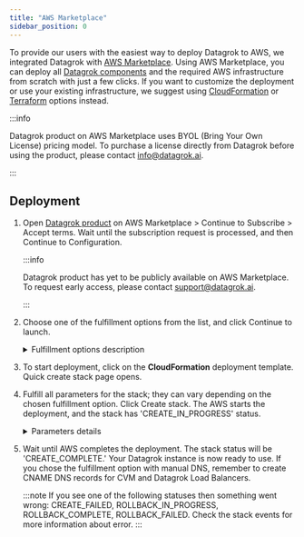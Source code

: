 ```yaml
---
title: "AWS Marketplace"
sidebar_position: 0
---
```


To provide our users with the easiest way to deploy Datagrok to AWS, we integrated Datagrok with [AWS Marketplace](https://aws.amazon.com/marketplace). Using AWS Marketplace, you can deploy all [Datagrok components](../../develop/under-the-hood/infrastructure.md) and the required AWS infrastructure from scratch with just a few clicks. If you want to customize the deployment or use your existing infrastructure, we suggest using [CloudFormation](deploy-amazon-cloudformation.md) or [Terraform](deploy-amazon-terraform.md) options instead.

:::info

Datagrok product on AWS Marketplace uses BYOL (Bring Your Own License) pricing model. To purchase a license directly from Datagrok before using the product, please contact info@datagrok.ai.

:::

## Deployment

1. Open [Datagrok product](https://aws.amazon.com/marketplace/pp/prodview-uqum2jw2yvp52) on AWS Marketplace > Continue to Subscribe > Accept terms. Wait until the subscription request is processed, and then Continue to Configuration.

   :::info

   Datagrok product has yet to be publicly available on AWS Marketplace. To request early access, please contact support@datagrok.ai.

   :::

2. Choose one of the fulfillment options from the list, and click Continue to launch.

   <details>
   <summary>Fulfillment options description</summary>

    * **ECS [Fargate](https://aws.amazon.com/fargate/) with manual DNS**. Requires to add SSL certificate to ACM and create DNS records manually. It creates all other infrastructure resources. 
    * **ECS [Fargate](https://aws.amazon.com/fargate/) with [Route53](https://aws.amazon.com/route53/) DNS**. Creates all infrastructure from scratch, including SSL certificates and DNS records

   </details>

3. To start deployment, click on the **CloudFormation** deployment template. Quick create stack page opens.

4. Fulfill all parameters for the stack; they can vary depending on the chosen fulfillment option. Click Create stack. The AWS starts the deployment, and the stack has 'CREATE_IN_PROGRESS' status. 

   <details>
   <summary>Parameters details</summary>

   * **Stack name.** It must be shorter than ten symbols to meet AWS naming requirements.
   * **ECS [Fargate](https://aws.amazon.com/fargate/) with [Route53](https://aws.amazon.com/route53/) DNS**. Creates all infrastructure from scratch, including SSL certificates and DNS records

   </details>

5. Wait until AWS completes the deployment. The stack status will be 'CREATE_COMPLETE.' Your Datagrok instance is now ready to use. If you chose the fulfillment option with manual DNS, remember to create CNAME DNS records for CVM and Datagrok Load Balancers.

   :::note
   If you see one of the following statuses then something went wrong: CREATE_FAILED, ROLLBACK_IN_PROGRESS, ROLLBACK_COMPLETE, ROLLBACK_FAILED. Check the stack events for more information about error.
   :::

<!-- GIF with installation --->
